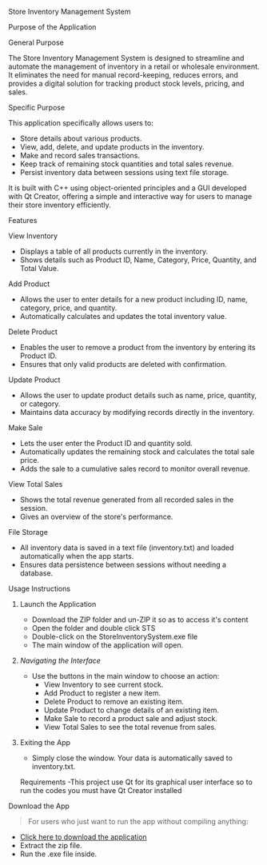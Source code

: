  Store Inventory Management System

 Purpose of the Application

 General Purpose  

The Store Inventory Management System is designed to streamline and automate the management of inventory in a retail or wholesale environment. It eliminates the need for manual record-keeping, reduces errors, and provides a digital solution for tracking product stock levels, pricing, and sales.

 Specific Purpose
  
This application specifically allows users to:
- Store details about various products.
- View, add, delete, and update products in the inventory.
- Make and record sales transactions.
- Keep track of remaining stock quantities and total sales revenue.
- Persist inventory data between sessions using text file storage.

It is built with C++ using object-oriented principles and a GUI developed with Qt Creator, offering a simple and interactive way for users to manage their store inventory efficiently.

 Features

 View Inventory
- Displays a table of all products currently in the inventory.
- Shows details such as Product ID, Name, Category, Price, Quantity, and Total Value.

 Add Product
- Allows the user to enter details for a new product including ID, name, category, price, and quantity.
- Automatically calculates and updates the total inventory value.

 Delete Product
- Enables the user to remove a product from the inventory by entering its Product ID.
- Ensures that only valid products are deleted with confirmation.

 Update Product
- Allows the user to update product details such as name, price, quantity, or category.
- Maintains data accuracy by modifying records directly in the inventory.

 Make Sale
- Lets the user enter the Product ID and quantity sold.
- Automatically updates the remaining stock and calculates the total sale price.
- Adds the sale to a cumulative sales record to monitor overall revenue.

 View Total Sales
- Shows the total revenue generated from all recorded sales in the session.
- Gives an overview of the store's performance.

 File Storage

- All inventory data is saved in a text file (inventory.txt) and loaded automatically when the app starts.
- Ensures data persistence between sessions without needing a database.

 Usage Instructions

1. Launch the Application
   - Download the ZIP folder and un-ZIP it so as to access it's content
   - Open the folder and double click STS
   - Double-click on the StoreInventorySystem.exe file 
   - The main window of the application will open.

2. *Navigating the Interface*  
   - Use the buttons in the main window to choose an action:
     - View Inventory to see current stock.
     - Add Product to register a new item.
     - Delete Product to remove an existing item.
     - Update Product to change details of an existing item.
     - Make Sale to record a product sale and adjust stock.
     - View Total Sales to see the total revenue from sales.

3. Exiting the App
   - Simply close the window. Your data is automatically saved to inventory.txt.
    
   Requirements
   -This project use Qt for its graphical user interface so to run the codes you must have 
 Qt Creator installed

 Download the App

> For users who just want to run the app without compiling anything:

- [Click here to download the application](https://github.com/TroyJorge28/Store-Inventory-System-App)
- Extract the zip file.
- Run the .exe file inside.

